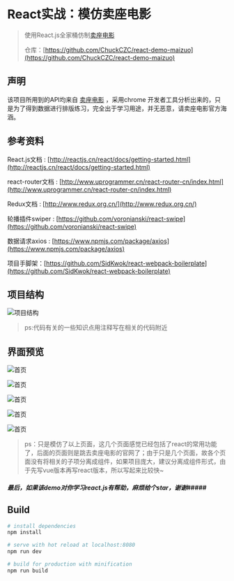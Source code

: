 # React实战：模仿卖座电影
> 使用React.js全家桶仿制[卖座电影](http://m.maizuo.com/v4/?co=maizuo)
>
> 仓库：[https://github.com/ChuckCZC/react-demo-maizuo](https://github.com/ChuckCZC/react-demo-maizuo)

## 声明

该项目所用到的API均来自 [卖座电影](http://m.maizuo.com/v4/?co=maizuo) ，采用chrome 开发者工具分析出来的，只是为了得到数据进行排版练习，完全出于学习用途，并无恶意，请卖座电影官方海涵。

## 参考资料

React.js文档 : [http://reactjs.cn/react/docs/getting-started.html](http://reactjs.cn/react/docs/getting-started.html)

react-router文档 : [http://www.uprogrammer.cn/react-router-cn/index.html](http://www.uprogrammer.cn/react-router-cn/index.html)

Redux文档 : [http://www.redux.org.cn/](http://www.redux.org.cn/)

轮播插件swiper : [https://github.com/voronianski/react-swipe](https://github.com/voronianski/react-swipe)

数据请求axios : [https://www.npmjs.com/package/axios](https://www.npmjs.com/package/axios)

项目手脚架：[https://github.com/SidKwok/react-webpack-boilerplate](https://github.com/SidKwok/react-webpack-boilerplate)

## 项目结构

![项目结构](readme_img/1.png)

> ps:代码有关的一些知识点用注释写在相关的代码附近

## 界面预览

![首页](readme_img/home.png)

![首页](readme_img/film.png)

![首页](readme_img/detail.png)

![首页](readme_img/cinema.png)

![首页](readme_img/cinema_2.png)

> ps：只是模仿了以上页面，这几个页面感觉已经包括了react的常用功能了，后面的页面则是跳去卖座电影的官网了；由于只是几个页面，故各个页面没有将相关的子项分离成组件，如果项目庞大，建议分离成组件形式，由于先写vue版本再写react版本，所以写起来比较快~

##### 最后，如果该demo对你学习react.js有帮助，麻烦给个star，谢谢#####

## Build 

``` bash
# install dependencies
npm install

# serve with hot reload at localhost:8080
npm run dev

# build for production with minification
npm run build
```
